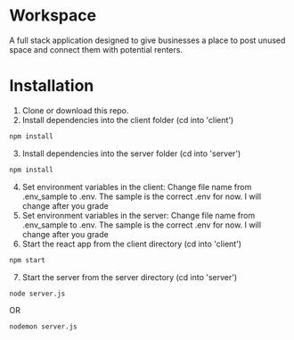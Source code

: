 # Workspace

A full stack application designed to give businesses a place to post unused space and connect them with potential renters.

# Installation
1. Clone or download this repo.
2. Install dependencies into the client folder (cd into 'client')
````bash
npm install
````
3. Install dependencies into the server folder (cd into 'server')
````bash
npm install
````
4. Set environment variables in the client: Change file name from .env_sample to .env. The sample is the correct .env for now. I will change after you grade
5. Set environment variables in the server: Change file name from .env_sample to .env. The sample is the correct .env for now. I will change after you grade
6. Start the react app from the client directory (cd into 'client')
````bash
npm start
````
7. Start the server from the server directory (cd into 'server')
````bash
node server.js 
````
OR
````bash
nodemon server.js
````
